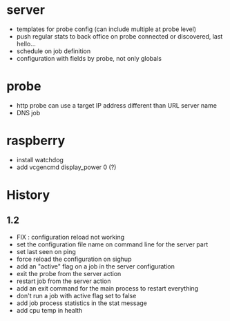 server
======
* templates for probe config (can include multiple at probe level)
* push regular stats to back office on probe connected or discovered, last hello...
* schedule on job definition
* configuration with fields by probe, not only globals

probe
=====
* http probe can use a target IP address different than URL server name
* DNS job

raspberry
=========
* install watchdog
* add vcgencmd display_power 0 (?)

History
=======

1.2
-----
* FIX : configuration reload not working
* set the configuration file name on command line for the server part
* set last seen on ping
* force reload the configuration on sighup
* add an "active" flag on a job in the server configuration
* exit the probe from the server action
* restart job from the server action
* add an exit command for the main process to restart everything
* don't run a job with active flag set to false
* add job process statistics in the stat message
* add cpu temp in health
